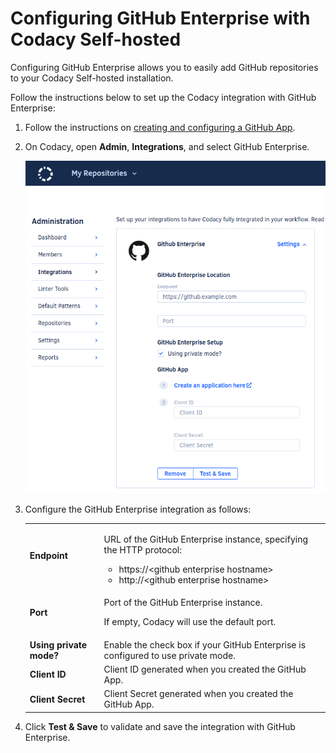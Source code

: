 # Configuring GitHub Enterprise with Codacy Self-hosted

Configuring GitHub Enterprise allows you to easily add GitHub repositories to your Codacy Self-hosted installation.

Follow the instructions below to set up the Codacy integration with GitHub Enterprise:

1.  Follow the instructions on [creating and configuring a GitHub App](/hc/en-us/articles/360012665460).
2.  On Codacy, open **Admin**, **Integrations**, and select GitHub Enterprise.

    ![GitHub Enterprise integration](/images/screenshot-github-enterprise.png)

3.  Configure the GitHub Enterprise integration as follows:

    <table>
    <tbody>
    <tr>
    <td><strong>Endpoint</strong></td>
    <td><p>URL of the GitHub Enterprise instance, specifying the HTTP protocol:</p>
    <ul>
    <li>https://&lt;github enterprise hostname&gt;</li>
    <li>http://&lt;github enterprise hostname&gt;</li>
    </ul>
    </td>
    </tr>
    <tr>
    <td><strong>Port</strong></td>
    <td><p>Port of the GitHub Enterprise instance.</p>
    <p>If empty, Codacy will use the default port.</p></td>
    </tr>
    <tr>
    <td><strong>Using private mode?</strong></td>
    <td>Enable the check box if your GitHub Enterprise is configured to use private mode.</td>
    </tr>
    <tr>
    <td><strong>Client ID</strong></td>
    <td>Client ID generated when you created the GitHub App.</td>
    </tr>
    <tr>
    <td><strong>Client Secret</strong></td>
    <td>Client Secret generated when you created the GitHub App.</td>
    </tr>
    </tbody>
    </table>

4.  Click **Test & Save** to validate and save the integration with GitHub Enterprise.
